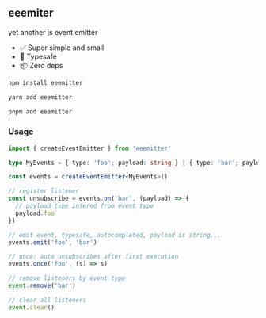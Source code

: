 ## eeemiter

yet another js event emitter

- ✅ Super simple and small
- 🥳 Typesafe
- 📦 Zero deps

```sh
npm install eeemitter

yarn add eeemitter

pnpm add eeemitter
```

### Usage

```ts
import { createEventEmitter } from 'eeemitter'

type MyEvents = { type: 'foo'; payload: string } | { type: 'bar'; payload: { foo: 'lalala' } }

const events = createEventEmitter<MyEvents>()

// register listener
const unsubscribe = events.on('bar', (payload) => {
  // payload type infered from event type
  payload.foo
})

// emit event, typesafe, autocompleted, payload is string...
events.emit('foo', 'bar')

// once: auto unsubscribes after first execution
events.once('foo', (s) => s)

// remove listeners by event type
event.remove('bar')

// clear all listeners
event.clear()
```
